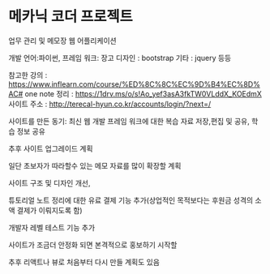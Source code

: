 # 메카닉 코더 프로젝트

업무 관리 및 메모장 웹 어플리케이션 

개발 언어:파이썬,
프레임 워크: 장고
디자인 : bootstrap
기타 : jquery 등등

참고한 강의 : https://www.inflearn.com/course/%ED%8C%8C%EC%9D%B4%EC%8D%AC#
one note 정리 : https://1drv.ms/o/s!Ao_yef3asA3fkTW0VLddX_KOEdmX
사이트 주소 : http://terecal-hyun.co.kr/accounts/login/?next=/

사이트를 만든 동기:
최신 웹 개발 프레임 워크에 대한 복습 자료 저장,편집 및 공유, 학습 정보 공유 

추후 사이트 업그레이드 계획 

일단 초보자가 따라할수 있는 메모 자료를 많이 확장할 계획 

사이트 구조 및 디자인 개선, 

튜토리얼 노트 정리에 대한 유료 결제 기능 추가(상업적인 목적보다는 후원금 성격의 소액 결제가 이뤄지도록 함)

개발자 레벨 테스트 기능 추가

사이트가 조금더 안정화 되면 본격적으로 홍보하기 시작할 

추후 리액트나 뷰로 처음부터 다시 만들 계획도 있음



